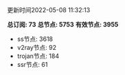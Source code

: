 更新时间2022-05-08 11:32:13

**总订阅: 73**
**总节点: 5753**
**有效节点: 3955**
- ss节点: 3618
- v2ray节点: 92
- trojan节点: 184
- ssr节点: 61
